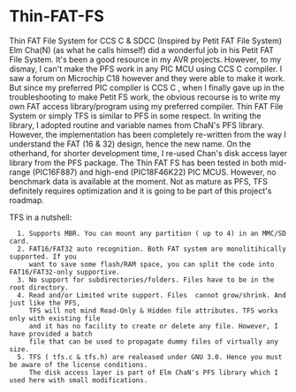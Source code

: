 # Thin-FAT-FS
Thin FAT File System for CCS C & SDCC (Inspired by Petit FAT File System)
Elm Cha(N) (as what he calls himself) did a wonderful job in his Petit FAT File System. It's been a good resource in my AVR projects. However, to my dismay, I can't make the PFS work in any PIC MCU using CCS C  compiler. I saw a forum on Microchip C18 however and they were able to make it work. But since my preferred PIC compiler is CCS C , when I finally gave up in the troubleshooting to make Petit FS work, the obvious recourse is to write my own FAT access library/program using my preferred compiler. 
Thin FAT File System or simply TFS is similar to PFS in some respect. In writing the library, I adopted routine and  variable names from ChaN's PFS library. However, the implementation has been completely re-written from the way I understand the FAT (16 & 32) design,  hence the new name. On the otherhand, for shorter development time, I re-used Chan's disk access layer library from the PFS package.
The Thin FAT FS has been tested in both mid-range (PIC16F887) and high-end (PIC18F46K22) PIC MCUS. However, no benchmark data is available at the moment.
Not as mature as PFS, TFS definitely requires optimization and it is going to be part of this project's roadmap. 

TFS in a nutshell:

      1. Supports MBR. You can mount any partition ( up to 4) in an MMC/SD card.
      2. FAT16/FAT32 auto recognition. Both FAT system are monolitihically supported. If you 
         want to save some flash/RAM space, you can split the code into FAT16/FAT32-only supportive.
      3. No support for subdirectories/folders. Files have to be in the root directory.
      4. Read and/or Limited write support. Files  cannot grow/shrink. And just like the PFS, 
         TFS will not mind Read-Only & Hidden file attributes. TFS works only with existing file
         and it has no facility to create or delete any file. However, I have provided a batch 
         file that can be used to propagate dummy files of virtually any size.
      5. TFS ( tfs.c & tfs.h) are realeased under GNU 3.0. Hence you must be aware of the license conditions.
         The disk access layer is part of Elm ChaN's PFS library which I used here with small modifications.
         
